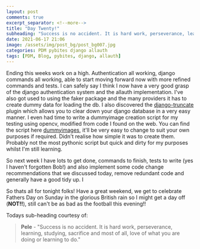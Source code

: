 ```yaml
---
layout: post
comments: true
excerpt_separator: <!--more-->
title: "Day Twenty!"
subheading: "Success is no accident. It is hard work, perseverance, learning, studying, sacrifice and most of all, love of what you are doing or learning to do."
date: 2021-06-17 21:06
image: /assets/img/post_bg/post_bg007.jpg
categories: PDM pybites django allauth
tags: [PDM, Blog, pybites, django, allauth]
---
```

Ending this weeks work on a high. Authentication all working, django commands all working, able to start moving forward now with more refined commands and tests. I can safely say I think I now have a very good grasp of the django authentication system and the allauth implementation. I've also got used to using the faker package and the many providers it has to create dummy data for loading the db. I also discovered the [django-truncate](https://pypi.org/project/django-truncate/) plugin which allows you to clear down your django database in a very easy manner. I even had time to write a dummyimage creation script for my testing using opencv, modified from code I found on the web. You can find the script here [dummyimages](https://github.com/l1dge/dummyimages), it'll be very easy to change to suit your own purposes if required. Didn't realise how simple it was to create them. Probably not the most pythonic script but quick and dirty for my purposes whilst I'm still learning.  
  
So next week I have lots to get done, commands to finish, tests to write (yes I haven't forgotten Bob!) and also implement some code change recommendations that we discussed today, remove redundant code and generally have a good tidy up. I

So thats all for tonight folks! Have a great weekend, we get to celebrate Fathers Day on Sunday in the glorious British rain so I might get a day off (**NOT!!**), still can't be as bad as the football this evening!!

  
  
Todays sub-heading courtesy of:
>**Pele** - 
>"Success is no accident. It is hard work, perseverance, learning, studying, sacrifice and most of all, love of what you are doing or learning to do."
